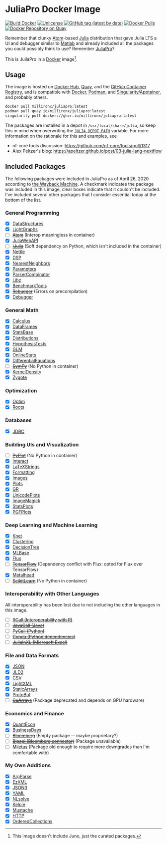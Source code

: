 # JuliaPro Docker Image

[![Build Docker](https://github.com/MillironX/docker-JuliaPro/actions/workflows/build_docker.yml/badge.svg)](https://github.com/MillironX/docker-JuliaPro/actions/workflows/build_docker.yml)
[![Unlicense](https://img.shields.io/github/license/MillironX/docker-JuliaPro)](https://github.com/MillironX/docker-JuliaPro/blob/master/LICENSE)
[![GitHub tag (latest by date)](https://img.shields.io/github/v/tag/MillironX/docker-JuliaPro)](https://github.com/MillironX/docker-JuliaPro/tags)
[![Docker Pulls](https://img.shields.io/docker/pulls/millironx/juliapro)](https://hub.docker.com/r/millironx/juliapro)
[![Docker Repository on Quay](https://quay.io/repository/millironx/juliapro/status "Docker Repository on Quay")](https://quay.io/repository/millironx/juliapro)

Remember that clunky [Atom]-based [Julia] distribution that gave Julia LTS a UI
and debugger similar to [Matlab] and already included all the packages you could
possibly think to use? Remember [JuliaPro]?

This is JuilaPro in a [Docker] image[^1].

## Usage

The image is hosted on [Docker Hub], [Quay], and the [GitHub Container
Registry], and is compatible with [Docker], [Podman], and
[Singularity/Apptainer], and probably others.

```bash
docker pull millironx/juliapro:latest
podman pull quay.io/millironx/juliapro:latest
singularity pull docker://ghcr.io/millironx/juliapro:latest
```

The packages are installed in a depot in `/usr/local/share/julia`, so keep this
in mind when overwriting the [`JULIA_DEPOT_PATH`] variable. For more information
on the rationale for this and examples, see

- nf-core tools discussion: <https://github.com/nf-core/tools/pull/1317>
- Alex Peltzer's blog: <https://apeltzer.github.io/post/03-julia-lang-nextflow>

## Included Packages

The following packages were included in JuliaPro as of April 26, 2020 according
to [the Wayback Machine]. A checkmark indicates the package was included in this
image, clear boxes indicate that it couldn't be included. I've included several
other packages that I consider essential today at the bottom of the list.

### General Programming

- [x] [DataStructures](https://github.com/JuliaLang/DataStructures.jl)
- [x] [LightGraphs](https://github.com/JuliaGraphs/LightGraphs.jl)
- [ ] ~~[Atom](https://github.com/JunoLab/Atom.jl)~~ (Interop meaningless in
      container)
- [x] [JuliaWebAPI](https://github.com/JuliaWeb/JuliaWebAPI.jl)
- [ ] ~~[IJulia](https://github.com/JuliaLang/IJulia.jl)~~ (Soft dependency on
      Python, which isn't included in the container)
- [x] [Nettle](https://github.com/staticfloat/Nettle.jl)
- [x] [DSP](https://github.com/JuliaDSP/DSP.jl)
- [x] [NearestNeighbors](https://github.com/KristofferC/NearestNeighbors.jl)
- [x] [Parameters](https://github.com/mauro3/Parameters.jl)
- [x] [ParserCombinator](https://github.com/andrewcooke/ParserCombinator.jl)
- [x] [Libz](https://github.com/BioJulia/Libz.jl)
- [x] [BenchmarkTools](https://github.com/JuliaCI/BenchmarkTools.jl)
- [x] ~~[Rebugger](https://github.com/timholy/Rebugger.jl)~~ (Errors on
      precompilation)
- [x] [Debugger](https://github.com/JuliaDebug/Debugger.jl)

### General Math

- [x] [Calculus](https://github.com/johnmyleswhite/Calculus.jl)
- [x] [DataFrames](https://github.com/JuliaStats/DataFrames.jl)
- [x] [StatsBase](https://github.com/JuliaStats/StatsBase.jl)
- [x] [Distributions](https://github.com/JuliaStats/Distributions.jl)
- [x] [HypothesisTests](https://github.com/JuliaStats/HypothesisTests.jl)
- [x] [GLM](https://github.com/JuliaStats/GLM.jl)
- [x] [OnlineStats](https://github.com/joshday/OnlineStats.jl)
- [x] [DifferentialEquations](https://github.com/JuliaDiffEq/DifferentialEquations.jl)
- [ ] ~~[SymPy](https://github.com/JuliaPy/SymPy.jl)~~ (No Python in container)
- [x] [KernelDensity](https://github.com/JuliaStats/KernelDensity.jl)
- [x] [Zygote](https://github.com/FluxML/Zygote.jl)

### Optimization

- [x] [Optim](https://github.com/JuliaOpt/Optim.jl)
- [x] [Roots](https://github.com/JuliaMath/Roots.jl)

### Databases

- [x] [JDBC](https://github.com/JuliaDB/JDBC.jl)

### Building UIs and Visualization

- [ ] ~~[PyPlot](https://github.com/JuliaPy/PyPlot.jl)~~ (No Python in container)
- [x] [Interact](https://github.com/JuliaGizmos/Interact.jl)
- [x] [LaTeXStrings](https://github.com/stevengj/LaTeXStrings.jl)
- [x] [Formatting](https://github.com/JuliaIO/Formatting.jl)
- [x] [Images](https://github.com/JuliaImages/Images.jl)
- [x] [Plots](https://github.com/JuliaPlots/Plots.jl)
- [x] [GR](https://github.com/jheinen/GR.jl)
- [x] [UnicodePlots](https://github.com/Evizero/UnicodePlots.jl)
- [x] [ImageMagick](https://github.com/JuliaIO/ImageMagick.jl)
- [x] [StatsPlots](https://github.com/JuliaPlots/StatsPlots.jl)
- [x] [PGFPlots](https://github.com/JuliaTeX/PGFPlots.jl)

### Deep Learning and Machine Learning

- [x] [Knet](https://github.com/denizyuret/Knet.jl)
- [x] [Clustering](https://github.com/JuliaStats/Clustering.jl)
- [x] [DecisionTree](https://github.com/bensadeghi/DecisionTree.jl)
- [x] [MLBase](https://github.com/JuliaStats/MLBase.jl)
- [x] [Flux](https://github.com/FluxML/Flux.jl)
- [ ] ~~[TensorFlow](https://github.com/malmaud/TensorFlow.jl)~~ (Dependency
      conflict with Flux: opted for Flux over TensorFlow)
- [x] [Metalhead](https://github.com/FluxML/Metalhead.jl)
- [ ] ~~[ScikitLearn](https://github.com/cstjean/ScikitLearn.jl)~~ (No Python in
      container)

### Interoperability with Other Languages

All interoperability has been lost due to not including the other languages in
this image.

- [ ] ~~[RCall (Interoperability with R)](https://github.com/JuliaInterop/RCall.jl)~~
- [ ] ~~[JavaCall (Java)](https://github.com/JuliaInterop/JavaCall.jl)~~
- [ ] ~~[PyCall (Python)](https://github.com/JuliaPy/PyCall.jl)~~
- [ ] ~~[Conda (Python dependencies)](https://github.com/JuliaPy/Conda.jl)~~
- [ ] ~~[JuliaInXL (Microsoft Excel)](https://github.com/JuliaComputing/JuliaInXL)~~

### File and Data Formats

- [x] [JSON](https://github.com/JuliaIO/JSON.jl)
- [x] [JLD2](https://github.com/JuliaIO/JLD2.jl)
- [x] [CSV](https://github.com/JuliaData/CSV.jl)
- [x] [LightXML](https://github.com/JuliaIO/LightXML.jl)
- [x] [StaticArrays](https://github.com/JuliaArrays/StaticArrays.jl)
- [x] [ProtoBuf](https://github.com/JuliaIO/ProtoBuf.jl)
- [ ] ~~[CuArrays](https://github.com/JuliaGPU/CuArrays.jl)~~ (Package
      deprecated and depends on GPU hardware)

### Economics and Finance

- [x] [QuantEcon](https://github.com/QuantEcon/QuantEcon.jl)
- [x] [BusinessDays](https://github.com/JuliaFinance/BusinessDays.jl)
- [ ] ~~[Bloomberg](https://github.com/milktrader/Bloomberg.jl)~~ (Empty package
      -- maybe proprietary?)
- [ ] ~~[Blpapi (Bloomberg connector)](https://juliacomputing.com/docs/blpapi-manual.pdf)~~ (Package unavailable)
- [ ] ~~[Miletus](https://github.com/JuliaComputing/Miletus.jl)~~ (Package old
      enough to require more downgrades than I'm comfortable with)

### My Own Additions

- [x] [ArgParse](https://github.com/carlobaldassi/ArgParse.jl)
- [x] [EzXML](https://github.com/JuliaIO/EzXML.jl)
- [x] [JSON3](https://github.com/quinnj/JSON3.jl)
- [x] [YAML](https://github.com/JuliaData/YAML.jl)
- [x] [NLsolve](https://github.com/JuliaNLSolvers/NLsolve.jl)
- [x] [Kelpie](https://github.com/MillironX/Kelpie.jl)
- [x] [Mustache](https://github.com/jverzani/Mustache.jl)
- [x] [HTTP](https://github.com/JuliaWeb/http.jl)
- [x] [OrderedCollections](https://JuliaCollections/OrderedCollections.jl)

[^1]: This image doesn't include Juno, just the curated packages.

[`julia_depot_path`]: https://docs.julialang.org/en/v1/manual/environment-variables/#JULIA_DEPOT_PATH
[atom]: https://atom.io
[docker hub]: https://hub.docker.com
[docker]: https://www.docker.com
[github container registry]: https://ghcr.io
[julia]: https://julialang.org
[juliapro]: https://web.archive.org/web/2/https://juliacomputing.com/products/juliapro
[matlab]: https://www.mathworks.com/matlab
[podman]: https://podman.io
[quay]: https://quay.io
[singularity/apptainer]: https://apptainer.org
[the wayback machine]: https://web.archive.org/web/20200426173353/https://juliacomputing.com/products/juliapro#curated-pkgs
